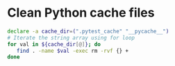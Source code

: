 # Clean Python cache files

```bash
declare -a cache_dir=(".pytest_cache" "__pycache__")
# Iterate the string array using for loop
for val in ${cache_dir[@]}; do
   find . -name $val -exec rm -rvf {} +
done
```
